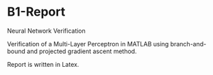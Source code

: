 # B1-Report
Neural Network Verification

Verification of a Multi-Layer Perceptron in MATLAB using branch-and-bound and projected gradient ascent method.

Report is written in Latex.
